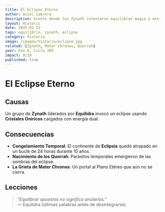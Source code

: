 ```yaml
---
title: El Eclipse Eterno  
author: Asiel Cabrera  
description: Evento donde los Zynath intentaron equilibrar magia y entropía... con resultados desastrosos.  
layout: Historic 
date: 2025-02-22  
tags: equilibrio, zynath, eclipse  
category: historia  
image: /images/historia/eclipse.jpg  
related: [Zynath, Mater Chronos, Quorrah]  
year: Eón 6, Ciclo 305  
impact: 9/10  
published: true
---
```

# El Eclipse Eterno  

## **Causas**  
Un grupo de **Zynath** liderados por **Equilidra** invocó un eclipse usando **Cristales Oníricos** cargados con energía dual.  

## **Consecuencias**  
- **Congelamiento Temporal**: El continente de **Eclipsia** quedó atrapado en un bucle de 24 horas durante 10 años.  
- **Nacimiento de los Quorrah**: Parásitos temporales emergieron de las sombras del eclipse.  
- **La Grieta de Mater Chronos**: Un portal al Plano Etéreo que aún no se cierra.  

## **Lecciones**  
> *"Equilibrar opuestos no significa anularlos."*  
> — Equilidra (últimas palabras antes de desintegrarse). 
